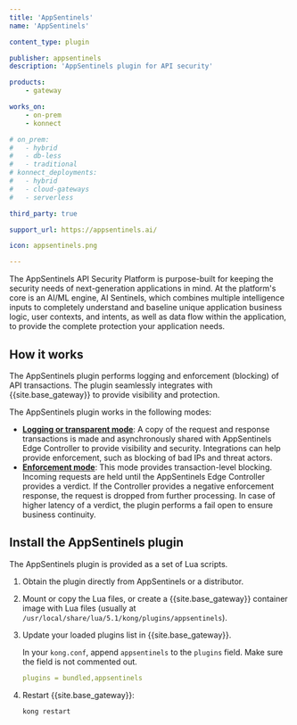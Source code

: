 ```yaml
---
title: 'AppSentinels'
name: 'AppSentinels'

content_type: plugin

publisher: appsentinels
description: 'AppSentinels plugin for API security'

products:
    - gateway

works_on:
    - on-prem
    - konnect

# on_prem:
#   - hybrid
#   - db-less
#   - traditional
# konnect_deployments:
#   - hybrid
#   - cloud-gateways
#   - serverless

third_party: true

support_url: https://appsentinels.ai/

icon: appsentinels.png

---
```


The AppSentinels API Security Platform is purpose-built for keeping the security needs of next-generation applications in mind.
At the platform's core is an AI/ML engine, AI Sentinels, which combines multiple intelligence inputs to completely understand and baseline unique application business logic, user contexts, and intents, as well as data flow within the application, to provide the complete protection your application needs.

## How it works

The AppSentinels plugin performs logging and enforcement (blocking) of API transactions.
The plugin seamlessly integrates with {{site.base_gateway}} to provide visibility and protection.

The AppSentinels plugin works in the following modes:
* [**Logging or transparent mode**](/plugins/appsentinels/examples/logging-transparent-mode/): 
A copy of the request and response transactions is made and asynchronously shared with AppSentinels Edge Controller to provide visibility and security. 
Integrations can help provide enforcement, such as blocking of bad IPs and threat actors.
* [**Enforcement mode**](/plugins/appsentinels/examples/authz-enforcement-mode/): 
This mode provides transaction-level blocking. Incoming requests are held until the AppSentinels Edge Controller provides a verdict.
If the Controller provides a negative enforcement response, the request is dropped from further processing.
In case of higher latency of a verdict, the plugin performs a fail open to ensure business continuity.

## Install the AppSentinels plugin

The AppSentinels plugin is provided as a set of Lua scripts.

1. Obtain the plugin directly from AppSentinels or a distributor.

2. Mount or copy the Lua files, or create a {{site.base_gateway}} container image with Lua files (usually at `/usr/local/share/lua/5.1/kong/plugins/appsentinels`).

3. Update your loaded plugins list in {{site.base_gateway}}.

    In your `kong.conf`, append `appsentinels` to the `plugins` field. Make sure the field is not commented out.

    ```yaml
    plugins = bundled,appsentinels
    ```

4. Restart {{site.base_gateway}}:

    ```sh
    kong restart
    ```